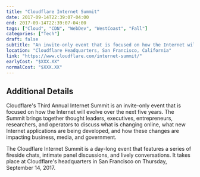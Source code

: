 ```yaml
---
title: "Cloudflare Internet Summit"
date: 2017-09-14T22:39:07-04:00
end: 2017-09-14T22:39:07-04:00
tags: ["Cloud", "CDN", "WebDev", "WestCoast", "Fall"]
categories: ["Tech"]
draft: false
subtitle: "An invite-only event that is focused on how the Internet will evolve over the next five years."
location: "Cloudflare Headquarters, San Francisco, California"
link: "https://www.cloudflare.com/internet-summit/"
earlyCost: "$XXX.XX"
normalCost: "$XXX.XX"
---
```


<!--more-->

## Additional Details

Cloudflare's Third Annual Internet Summit is an invite-only event that is focused on how the Internet will evolve over the next five years. The Summit brings together thought leaders, executives, entrepreneurs, researchers, and operators to discuss what is changing online, what new Internet applications are being developed, and how these changes are impacting business, media, and government.

The Cloudflare Internet Summit is a day-long event that features a series of fireside chats, intimate panel discussions, and lively conversations. It takes place at Cloudflare's headquarters in San Francisco on Thursday, September 14, 2017.
